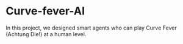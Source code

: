 # Curve-fever-AI
In this project, we designed smart agents who can play Curve Fever (Achtung Die!) at a human level.
